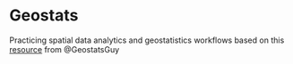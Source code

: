 # Geostats
Practicing spatial data analytics and geostatistics workflows based on this [resource](https://geostatsguy.github.io/GeostatsPyDemos_Book/GeostatsPy_concepts.html#motivation-for-geostatistics-concepts) from @GeostatsGuy

